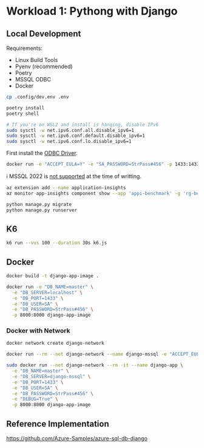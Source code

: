 # Workload 1: Pythong with Django

## Local Development

Requirements:
- Linux Build Tools
- Pyenv (recommended)
- Poetry
- MSSQL ODBC
- Docker

```sh
cp .config/dev.env .env
```

```sh
poetry install
poetry shell

# If you're on WSL2 and install is hanging, disable IPv6
sudo sysctl -w net.ipv6.conf.all.disable_ipv6=1
sudo sysctl -w net.ipv6.conf.default.disable_ipv6=1
sudo sysctl -w net.ipv6.conf.lo.disable_ipv6=1
```

First install the [ODBC Driver](https://docs.microsoft.com/en-us/sql/connect/odbc/linux-mac/installing-the-microsoft-odbc-driver-for-sql-server).

```sh
docker run -e "ACCEPT_EULA=Y" -e "SA_PASSWORD=StrPass#456" -p 1433:1433 -d mcr.microsoft.com/mssql/server:2019-latest
```

ℹ️ MSSQL 2022 is [not supported](https://github.com/microsoft/mssql-django/issues/149) at the time of writting.

```sh
az extension add --name application-insights
az monitor app-insights component show --app 'appi-benchmark' -g 'rg-benchmark' --query 'connectionString' -o tsv
```

```sh
python manage.py migrate
python manage.py runserver
```

## K6

```sh
k6 run --vus 100 --duration 30s k6.js
```

## Docker

```sh
docker build -t django-app-image .

docker run -e "DB_NAME=master" \
  -e "DB_SERVER=localhost" \
  -e "DB_PORT=1433" \
  -e "DB_USER=SA" \
  -e "DB_PASSWORD=StrPass#456" \
  -p 8000:8000 django-app-image
```

### Docker with Network


```sh
docker network create django-network

docker run --rm --net django-network --name django-mssql -e "ACCEPT_EULA=Y" -e "SA_PASSWORD=StrPass#456" -p 1433:1433 -d mcr.microsoft.com/mssql/server:2019-latest

sudo docker run --net django-network --rm -it --name django-app \
  -e "DB_NAME=master" \
  -e "DB_SERVER=django-mssql" \
  -e "DB_PORT=1433" \
  -e "DB_USER=SA" \
  -e "DB_PASSWORD=StrPass#456" \
  -e "DEBUG=True" \
  -p 8000:8000 django-app-image
```




## Reference Implementation

https://github.com/Azure-Samples/azure-sql-db-django
